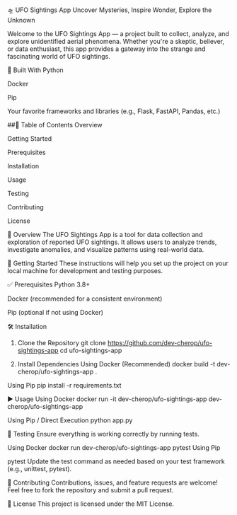 🛸 UFO Sightings App
Uncover Mysteries, Inspire Wonder, Explore the Unknown

Welcome to the UFO Sightings App — a project built to collect, analyze, and explore unidentified aerial phenomena. Whether you're a skeptic, believer, or data enthusiast, this app provides a gateway into the strange and fascinating world of UFO sightings.

🧰 Built With
Python

Docker

Pip

Your favorite frameworks and libraries (e.g., Flask, FastAPI, Pandas, etc.)

##📑 Table of Contents
Overview

Getting Started

Prerequisites

Installation

Usage

Testing

Contributing

License

🌌 Overview
The UFO Sightings App is a tool for data collection and exploration of reported UFO sightings. It allows users to analyze trends, investigate anomalies, and visualize patterns using real-world data.

🚀 Getting Started
These instructions will help you set up the project on your local machine for development and testing purposes.

✅ Prerequisites
Python 3.8+

Docker (recommended for a consistent environment)

Pip (optional if not using Docker)

🛠️ Installation
1. Clone the Repository
git clone https://github.com/dev-cherop/ufo-sightings-app
cd ufo-sightings-app

2. Install Dependencies
Using Docker (Recommended)
docker build -t dev-cherop/ufo-sightings-app .

Using Pip
pip install -r requirements.txt

▶️ Usage
Using Docker
docker run -it dev-cherop/ufo-sightings-app
dev-cherop/ufo-sightings-app 

Using Pip / Direct Execution
python app.py

🐛 Testing
Ensure everything is working correctly by running tests.

Using Docker
docker run dev-cherop/ufo-sightings-app pytest
Using Pip

pytest
Update the test command as needed based on your test framework (e.g., unittest, pytest).

🤝 Contributing
Contributions, issues, and feature requests are welcome!
Feel free to fork the repository and submit a pull request.

📄 License
This project is licensed under the MIT License.



